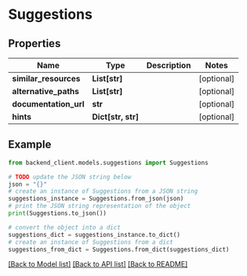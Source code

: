 # Suggestions


## Properties

Name | Type | Description | Notes
------------ | ------------- | ------------- | -------------
**similar_resources** | **List[str]** |  | [optional] 
**alternative_paths** | **List[str]** |  | [optional] 
**documentation_url** | **str** |  | [optional] 
**hints** | **Dict[str, str]** |  | [optional] 

## Example

```python
from backend_client.models.suggestions import Suggestions

# TODO update the JSON string below
json = "{}"
# create an instance of Suggestions from a JSON string
suggestions_instance = Suggestions.from_json(json)
# print the JSON string representation of the object
print(Suggestions.to_json())

# convert the object into a dict
suggestions_dict = suggestions_instance.to_dict()
# create an instance of Suggestions from a dict
suggestions_from_dict = Suggestions.from_dict(suggestions_dict)
```
[[Back to Model list]](../README.md#documentation-for-models) [[Back to API list]](../README.md#documentation-for-api-endpoints) [[Back to README]](../README.md)


